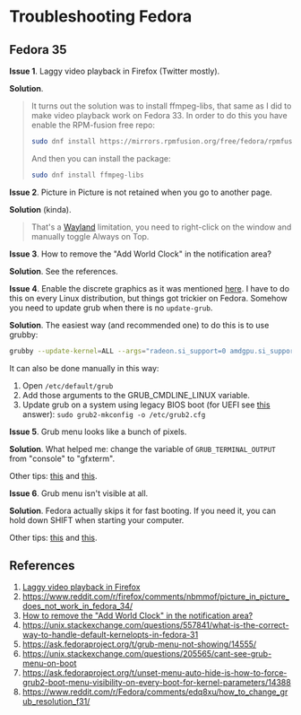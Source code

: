 # Troubleshooting Fedora

## Fedora 35

**Issue 1**. Laggy video playback in Firefox (Twitter mostly).

**Solution**.

> It turns out the solution was to  install ffmpeg-libs, that same as I did to make video playback work on  Fedora 33. In order to do this you have enable the RPM-fusion free repo:
>
> ```bash
> sudo dnf install https://mirrors.rpmfusion.org/free/fedora/rpmfusion-free-release-$(rpm -E %fedora).noarch.rpm
> ```
>
> And then you can install the package:
>
> ```bash
> sudo dnf install ffmpeg-libs
> ```

**Issue 2**. Picture in Picture is not retained when you go to another page.

**Solution** (kinda). 

> That's a [Wayland](https://docs.fedoraproject.org/en-US/fedora/rawhide/system-administrators-guide/Wayland/) limitation, you need to right-click on the window and manually toggle Always on Top.

**Issue 3**. How to remove the "Add World Clock" in the notification area?

**Solution**. See the references.

**Issue 4**. Enable the discrete graphics as it was mentioned [here](https://github.com/ValveSoftware/Proton/wiki/For-AMD-users-having-issues-with-non-OpenGL-games). I have to do this on every Linux distribution, but things got trickier on Fedora. Somehow you need to update grub when there is no `update-grub`.

**Solution**. The easiest way (and recommended one) to do this is to use grubby:

```bash
grubby --update-kernel=ALL --args="radeon.si_support=0 amdgpu.si_support=1"
```

It can also be done manually in this way:

1. Open `/etc/default/grub`
2. Add those arguments to the GRUB_CMDLINE_LINUX variable.
3. Update grub on a system using legacy BIOS boot (for UEFI see [this](https://ask.fedoraproject.org/t/grub-menu-not-showing/14555/6) answer): 
   `sudo grub2-mkconfig -o /etc/grub2.cfg`

**Issue 5**. Grub menu looks like a bunch of pixels.

**Solution**. What helped me: change the variable of `GRUB_TERMINAL_OUTPUT` from "console" to "gfxterm".

Other tips: [this](https://unix.stackexchange.com/questions/205565/cant-see-grub-menu-on-boot) and [this](https://www.reddit.com/r/Fedora/comments/edq8xu/how_to_change_grub_resolution_f31/).

**Issue 6**. Grub menu isn't visible at all.

**Solution**. Fedora actually skips it for fast booting. If you need it, you can hold down SHIFT when starting your computer.

Other tips: [this](https://ask.fedoraproject.org/t/grub-menu-not-showing/14555/5) and [this](https://ask.fedoraproject.org/t/unset-menu-auto-hide-is-how-to-force-grub2-boot-menu-visibility-on-every-boot-for-kernel-parameters/14388).

## References

1. [Laggy video playback in Firefox](https://ask.fedoraproject.org/t/fedora-34-laggy-video-playback-in-firefox/13130)
2. https://www.reddit.com/r/firefox/comments/nbmmof/picture_in_picture_does_not_work_in_fedora_34/
3. [How to remove the "Add World Clock" in the notification area?](https://askubuntu.com/questions/1341350/how-to-remove-the-add-world-clock-in-the-notification-area)
4. https://unix.stackexchange.com/questions/557841/what-is-the-correct-way-to-handle-default-kernelopts-in-fedora-31
5. https://ask.fedoraproject.org/t/grub-menu-not-showing/14555/
6. https://unix.stackexchange.com/questions/205565/cant-see-grub-menu-on-boot
7. https://ask.fedoraproject.org/t/unset-menu-auto-hide-is-how-to-force-grub2-boot-menu-visibility-on-every-boot-for-kernel-parameters/14388
8. https://www.reddit.com/r/Fedora/comments/edq8xu/how_to_change_grub_resolution_f31/